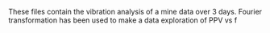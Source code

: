 These files contain the vibration analysis of a mine data over 3 days. Fourier transformation has been used to make a data exploration of PPV vs f
